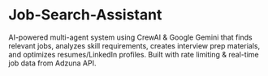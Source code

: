# Job-Search-Assistant
AI-powered multi-agent system using CrewAI &amp; Google Gemini that finds relevant jobs, analyzes skill requirements, creates interview prep materials, and optimizes resumes/LinkedIn profiles. Built with rate limiting &amp; real-time job data from Adzuna API.
